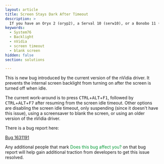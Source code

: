 ```yaml
---
layout: article
title: Screen Stays Dark After Timeout
description: >
  If you have an Oryx 2 (oryp2), a Serval 10 (serw10), or a Bonobo 11 (bonw11), there is currently a bug in the nVidia driver which prevents the screen backlight from coming on after a screen timeout.  Here are some suggestions to work around the bug.
keywords:
  - System76
  - Backlight
  - nVidia
  - screen timeout
  - blank screen
hidden: false
section: solutions

---
```


This is new bug introduced by the current version of the nVidia driver.  It prevents the internal screen backlight from turning on after the screen is turned off when idle.

The current work-around is to press <kbd>CTRL</kbd>+<kbd>ALT</kbd>+<kbd>F1</kbd>, followed by <kbd>CTRL</kbd>+<kbd>ALT</kbd>+<kbd>F7</kbd> after resuming from the screen idle timeout.  Other options are disabling the screen idle timeout, only suspending (since it doesn't have this issue), using a screensaver to blank the screen, or using an older version of the nVidia driver.


There is a bug report here:

[Bug 1631191](https://bugs.launchpad.net/ubuntu/+source/nvidia-graphics-drivers-367/+bug/1631191)

Any additional people that mark <span style="color: #093;">Does this bug affect you?</span> on that bug report will help gain additional traction from developers to get this issue resolved.
